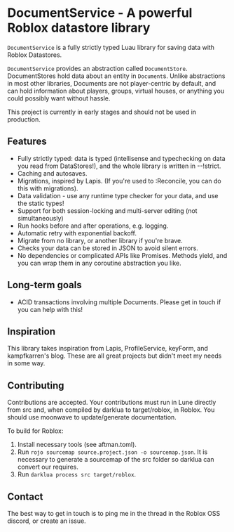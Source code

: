 # DocumentService - A powerful Roblox datastore library

`DocumentService` is a fully strictly typed Luau library for saving data with Roblox Datastores.

`DocumentService` provides an abstraction called `DocumentStore`. DocumentStores hold data about an entity in `Document`s. Unlike abstractions in most other libraries, Documents are not player-centric by default, and can hold information about players, groups, virtual houses, or anything you could possibly want without hassle.


This project is currently in early stages and should not be used in production.

## Features
- Fully strictly typed: data is typed (intellisense and typechecking on data you read from DataStores!), and the whole library is written in --!strict.
- Caching and autosaves.
- Migrations, inspired by Lapis. (If you're used to :Reconcile, you can do this with migrations).
- Data validation - use any runtime type checker for your data, and use the static types!
- Support for both session-locking and multi-server editing (not simultaneously)
- Run hooks before and after operations, e.g. logging.
- Automatic retry with exponential backoff.
- Migrate from no library, or another library if you're brave.
- Checks your data can be stored in JSON to avoid silent errors.
- No dependencies or complicated APIs like Promises. Methods yield, and you can wrap them in any coroutine abstraction you like.

## Long-term goals
- ACID transactions involving multiple Documents. Please get in touch if you can help with this!

## Inspiration
This library takes inspiration from Lapis, ProfileService, keyForm, and kampfkarren's blog.
These are all great projects but didn't meet my needs in some way.

## Contributing
Contributions are accepted. Your contributions must run in Lune directly from src and, when compiled by darklua to target/roblox, in Roblox. You should use moonwave to update/generate documentation.

To build for Roblox:
1. Install necessary tools (see aftman.toml).
2. Run `rojo sourcemap source.project.json -o sourcemap.json`. It is necessary to generate a sourcemap of the src folder so darklua can convert our requires.
3. Run `darklua process src target/roblox`.

## Contact
The best way to get in touch is to ping me in the thread in the Roblox OSS discord, or create an issue.
